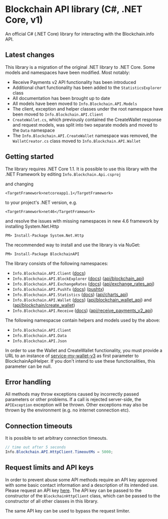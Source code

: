 # Blockchain API library (C#, .NET Core, v1)

An official C# (.NET Core) library for interacting with the Blockchain.info API.

## Latest changes

This library is a migration of the original .NET library to .NET Core. Some models and namespaces have been modified. Most notably:

* Receive Payments v2 API functionality has been introduced
* Additional chart functionality has been added to the `StatisticsExplorer` class
* All documentation has been brought up to date
* All models have been moved to `Info.Blockchain.API.Models`
* The client, exception and helper classes under the root namespace have been moved to `Info.Blockchain.API.Client`
* `CreateWallet.cs`, which previously contained the CreateWallet response and request models, was split into two separate models and moved to the `Data` namespace
* The `Info.Blockchain.API.CreateWallet` namespace was removed, the `WalletCreator.cs` class moved to `Info.Blockchain.API.Wallet`

## Getting started

The library requires .NET Core 1.1. It is possible to use this library with the .NET Framework by editing
`Info.Blockchain.Api.csproj`

and changing

`<TargetFramework>netcoreapp1.1</TargetFramework>`

to your project's .NET version, e.g.

`<TargetFramework>net46</TargetFramework>`

and resolve the issues with missing namespaces in new 4.6 framework by installing System.Net.Http
```
PM> Install-Package System.Net.Http
```

The recommended way to install and use the library is via NuGet:
```
PM> Install-Package BlockchainAPI
```

The library consists of the following namespaces:

* `Info.Blockchain.API.Client` ([docs](docs/blockchainhttpclient.md))
* `Info.Blockchain.API.BlockExplorer` ([docs](docs/blockexplorer.md)) ([api/blockchain_api][api1])
* `Info.Blockchain.API.ExchangeRates` ([docs](docs/exchangerates.md)) ([api/exchange\_rates\_api][api3])
* `Info.Blockchain.API.PushTx` ([docs](docs/pushtx.md)) ([pushtx][api6])
* `Info.Blockchain.API.Statistics` ([docs](docs/statistics.md)) ([api/charts_api][api4])
* `Info.Blockchain.API.Wallet` ([docs](docs/wallet.md)) ([api/blockchain\_wallet\_api][api5]) and ([api/blockchain/create_wallet][api2])
* `Info.Blockchain.API.Receive` ([docs](docs/receive.md)) ([api/receive\_payments\_v2\_api][api7])

The following namespacse contain helpers and models used by the above:

* `Info.Blockchain.API.Client`
* `Info.Blockchain.API.Data`
* `Info.Blockchain.API.Json`

In order to use the Wallet and CreateWallet functionality, you must provide a URL to an instance of [service-my-wallet-v3](https://github.com/blockchain/service-my-wallet-v3) as first parameter to BlockchainApiHelper.
If you don't intend to use these functionalities, this parameter can be null.

## Error handling

All methods may throw exceptions caused by incorrectly passed parameters or other problems. If a call is rejected server-side, the `APIException` exception will be thrown. Other exceptions may also be thrown by the environment (e.g. no internet connection etc).

## Connection timeouts

It is possible to set arbitrary connection timeouts.

```csharp
// time out after 5 seconds
Info.Blockchain.API.HttpClient.TimeoutMs = 5000;
```

## Request limits and API keys

In order to prevent abuse some API methods require an API key approved with some basic contact information and a description of its intended use. Please request an API key [here](https://blockchain.info/api/api_create_code). The API key can be passed to the constructor of the `BlockchainHttpClient` class, which can be passed to the constructor of all other classes in this library.

The same API key can be used to bypass the request limiter.

[api1]: https://blockchain.info/api/blockchain_api
[api2]: https://blockchain.info/api/create_wallet
[api3]: https://blockchain.info/api/exchange_rates_api
[api4]: https://blockchain.info/api/charts_api
[api5]: https://blockchain.info/api/blockchain_wallet_api
[api6]: https://blockchain.info/pushtx
[api7]: https://blockchain.info/api/api_receive
